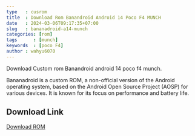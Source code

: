 ```yaml
---
type   : cusrom
title  : Download Rom Banandroid Android 14 Poco F4 MUNCH
date   : 2024-03-06T09:17:35+07:00
slug   : bananadroid-a14-munch
categories: [rom]
tags      : [munch]
keywords  : [poco F4]
author : wahyu6070
---
```


Download Custom rom Banandroid android 14 poco f4 munch.

Bananadroid is a custom ROM, a non-official version of the Android operating system, based on the Android Open Source Project (AOSP) for various devices. It is known for its focus on performance and battery life.

## Download Link
[Download ROM](https://www.pling.com/p/2128265/)
